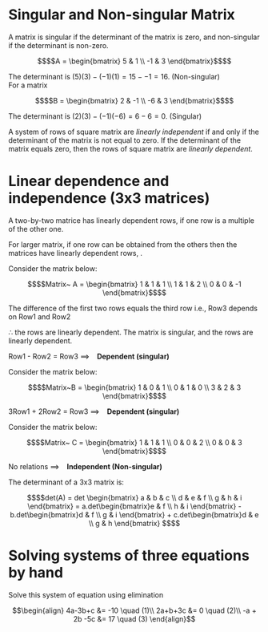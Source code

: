 # Singular and Non-singular Matrix
A matrix is singular if the determinant of the matrix is zero, and non-singular if the determinant is non-zero.
```math
$$A = \begin{bmatrix}
5 & 1 \\
-1 & 3
\end{bmatrix}$$
```
The determinant is $(5)(3) - (-1)(1) = 15 - -1 = 16$. (Non-singular) \
For a matrix 
```math
$$B = \begin{bmatrix}
2 & -1 \\
-6 & 3
\end{bmatrix}$$
```
The determinant is $(2)(3) - (-1)(-6) = 6 - 6 = 0$. (Singular)

A system of rows of square matrix are *linearly independent* if and only if the determinant of the matrix is not equal to zero. If the determinant of the matrix equals zero, then the rows of square matrix are *linearly dependent*.

# Linear dependence and independence (3x3 matrices)

A two-by-two matrice has linearly dependent rows, if one row is a multiple of the other one.

For larger matrix, if one row can be obtained from the others then the matrices have linearly dependent rows, .


Consider the matrix below:
```math
$$Matrix~ A = \begin{bmatrix}
1 & 1 & 1 \\
1 & 1 & 2 \\
0 & 0 & -1
\end{bmatrix}$$
```
The difference of the first two rows equals the third row i.e., Row3 depends on Row1 and Row2 

$\therefore$ the rows are linearly dependent. The matrix is singular, and the rows are linearly dependent. 

Row1 - Row2 = Row3 ==> &ensp; **Dependent (singular)** 


Consider the matrix below:
```math
$$Matrix~B = \begin{bmatrix}
1 & 0 & 1 \\
0 & 1 & 0 \\
3 & 2 & 3
\end{bmatrix}$$
```
3Row1 + 2Row2 = Row3 ==> &ensp; **Dependent (singular)**


Consider the matrix below:
 ```math
$$Matrix~ C = \begin{bmatrix}
1 & 1 & 1 \\
0 & 0 & 2 \\
0 & 0 & 3
\end{bmatrix}$$
```
No relations ==> &ensp; **Independent (Non-singular)**

The determinant of a 3x3 matrix is:
```math
$$det(A) = 
det \begin{bmatrix}
a & b & c \\
d & e & f \\
g & h & i
\end{bmatrix} = 
a.det\begin{bmatrix}e & f \\
                    h & i
     \end{bmatrix} - b.det\begin{bmatrix}d & f \\
                    g & i
     \end{bmatrix} + c.det\begin{bmatrix}d & e \\
                    g & h
     \end{bmatrix}                       
$$
```

# Solving systems of three equations by hand
Solve this system of equation using elimination
```math
\begin{align}
4a-3b+c &= -10 \quad (1)\\
2a+b+3c &= 0 \quad (2)\\
-a + 2b -5c &= 17 \quad (3)
\end{align}
```